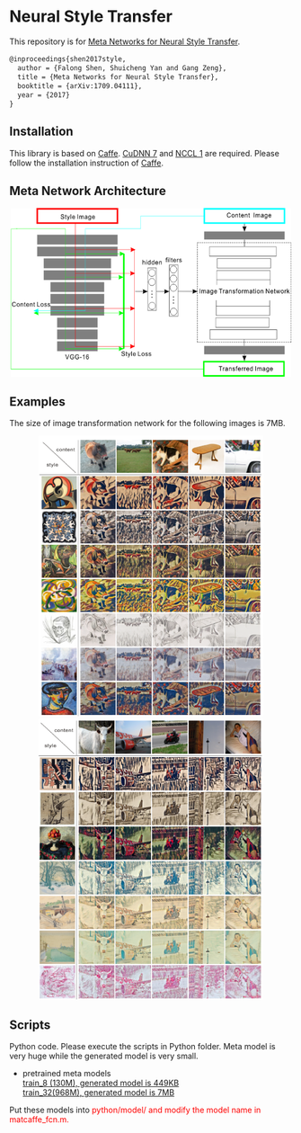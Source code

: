 Neural Style Transfer
=====


This repository is for [Meta Networks for Neural Style Transfer](https://arxiv.org/abs/1709.04111).

    @inproceedings{shen2017style,
      author = {Falong Shen, Shuicheng Yan and Gang Zeng},
      title = {Meta Networks for Neural Style Transfer},
      booktitle = {arXiv:1709.04111},
      year = {2017}
    }

Installation
----
This library is based on [Caffe](https://github.com/BVLC/caffe). [CuDNN 7](https://developer.nvidia.com/cudnn) and [NCCL 1](https://github.com/NVIDIA/nccl) are required. Please follow
the installation instruction of [Caffe](https://github.com/BVLC/caffe).

Meta Network Architecture
----
<div align=center>
<img src="python/network.png", width="500" height="300"/>
</div>

Examples
----
The size of image transformation network for the following images is 7MB.

<div align=center>
<img src="python/1.png", width="400" height="500"/> <img src="python//2.png", width="400" height="500"/>
</div>





Scripts
----
Python code. Please execute the scripts in Python folder. Meta model is very huge while the generated model is very small. 

* pretrained meta models</br>
    [train_8 (130M), generated model is 449KB](http://pan.baidu.com/s/1mhGwQJA)</br>
    [train_32(968M), generated model is 7MB](http://pan.baidu.com/s/1eRQI01O)</br>
    
Put these models into <font color=red>python/model/<font> and modify the model name in <font color=red>matcaffe_fcn.m<font>.

